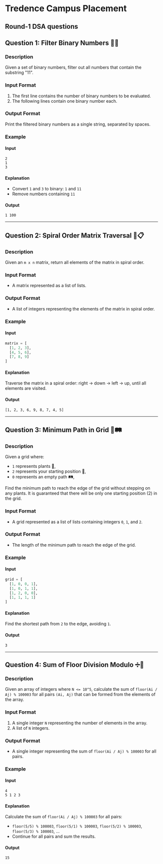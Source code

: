 # Tredence Campus Placement
##  Round-1 DSA questions
## Question 1: Filter Binary Numbers 🚫💡

### Description
Given a set of binary numbers, filter out all numbers that contain the substring "11".

### Input Format
1. The first line contains the number of binary numbers to be evaluated.
2. The following lines contain one binary number each.

### Output Format
Print the filtered binary numbers as a single string, separated by spaces.

### Example
#### Input
```
2
1
3
```
#### Explanation
- Convert `1` and `3` to binary: `1` and `11`
- Remove numbers containing `11`

#### Output
```
1 100
```

---

## Question 2: Spiral Order Matrix Traversal 🔄📋

### Description
Given an `m x n` matrix, return all elements of the matrix in spiral order.

### Input Format
- A matrix represented as a list of lists.

### Output Format
- A list of integers representing the elements of the matrix in spiral order.

### Example
#### Input
```python
matrix = [
  [1, 2, 3],
  [4, 5, 6],
  [7, 8, 9]
]
```
#### Explanation
Traverse the matrix in a spiral order: right → down → left → up, until all elements are visited.

#### Output
```
[1, 2, 3, 6, 9, 8, 7, 4, 5]
```

---

## Question 3: Minimum Path in Grid 🌱🛤️

### Description
Given a grid where:
- `1` represents plants 🌱,
- `2` represents your starting position 🧍,
- `0` represents an empty path 🛤️,

Find the minimum path to reach the edge of the grid without stepping on any plants. It is guaranteed that there will be only one starting position (2) in the grid.

### Input Format
- A grid represented as a list of lists containing integers `0`, `1`, and `2`.

### Output Format
- The length of the minimum path to reach the edge of the grid.

### Example
#### Input
```python
grid = [
  [1, 0, 0, 1],
  [1, 0, 1, 1],
  [1, 2, 0, 0],
  [1, 1, 1, 1]
]
```
#### Explanation
Find the shortest path from `2` to the edge, avoiding `1`.

#### Output
```
3
```

---

## Question 4: Sum of Floor Division Modulo ➗🔢

### Description
Given an array of integers where `N <= 10^5`, calculate the sum of `floor(Ai / Aj) % 100003` for all pairs `(Ai, Aj)` that can be formed from the elements of the array.

### Input Format
1. A single integer `N` representing the number of elements in the array.
2. A list of `N` integers.

### Output Format
- A single integer representing the sum of `floor(Ai / Aj) % 100003` for all pairs.

### Example
#### Input
```
4
5 1 2 3
```
#### Explanation
Calculate the sum of `floor(Ai / Aj) % 100003` for all pairs:
- `floor(5/5) % 100003`, `floor(5/1) % 100003`, `floor(5/2) % 100003`, `floor(5/3) % 100003`, ...
- Continue for all pairs and sum the results.

#### Output
```
15
```